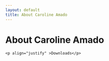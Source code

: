 ```yaml
---
layout: default
title: About Caroline Amado
---
```


<div class="post">
	<h1 class="pageTitle">About Caroline Amado</h1>
	
	<p align="justify" >Downloads</p>


</div>
